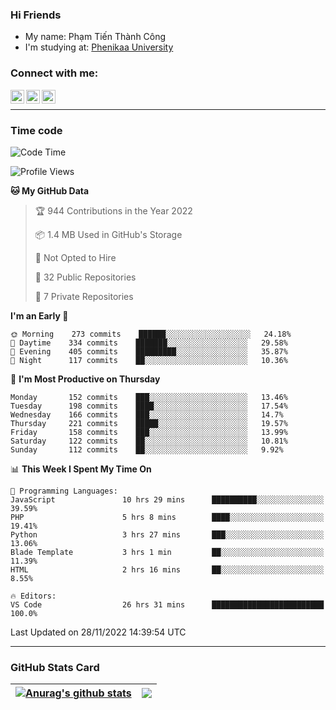 ### Hi Friends

- My name: Phạm Tiến Thành Công
- I'm studying at: [Phenikaa University]


### Connect with me:
[<img align="left" alt="PhamTienThanhCong | Facebook" width="22px" src="https://upload.wikimedia.org/wikipedia/commons/thumb/1/16/Facebook-icon-1.png/640px-Facebook-icon-1.png" />][facebook]
[<img align="left" alt="PhamTienThanhCong | Zalo" width="22px" src="https://www.anphatpc.com.vn/template/anphat_2020v2/images/icon-zalo.jpg" />][zalo]
[<img align="left" alt="PhamTienThanhCong | LinkedIn" width="22px" src="https://cdn3.iconfinder.com/data/icons/inficons/512/linkedin.png" />][linkedin]

<br />

---

### Time code

<!--START_SECTION:waka-->
![Code Time](http://img.shields.io/badge/Code%20Time-765%20hrs%205%20mins-blue)

![Profile Views](http://img.shields.io/badge/Profile%20Views-13-blue)

**🐱 My GitHub Data** 

> 🏆 944 Contributions in the Year 2022
 > 
> 📦 1.4 MB Used in GitHub's Storage 
 > 
> 🚫 Not Opted to Hire
 > 
> 📜 32 Public Repositories 
 > 
> 🔑 7 Private Repositories  
 > 
**I'm an Early 🐤** 

```text
🌞 Morning    273 commits    ██████░░░░░░░░░░░░░░░░░░░   24.18% 
🌆 Daytime    334 commits    ███████░░░░░░░░░░░░░░░░░░   29.58% 
🌃 Evening    405 commits    █████████░░░░░░░░░░░░░░░░   35.87% 
🌙 Night      117 commits    ██░░░░░░░░░░░░░░░░░░░░░░░   10.36%

```
📅 **I'm Most Productive on Thursday** 

```text
Monday       152 commits    ███░░░░░░░░░░░░░░░░░░░░░░   13.46% 
Tuesday      198 commits    ████░░░░░░░░░░░░░░░░░░░░░   17.54% 
Wednesday    166 commits    ███░░░░░░░░░░░░░░░░░░░░░░   14.7% 
Thursday     221 commits    █████░░░░░░░░░░░░░░░░░░░░   19.57% 
Friday       158 commits    ███░░░░░░░░░░░░░░░░░░░░░░   13.99% 
Saturday     122 commits    ██░░░░░░░░░░░░░░░░░░░░░░░   10.81% 
Sunday       112 commits    ██░░░░░░░░░░░░░░░░░░░░░░░   9.92%

```


📊 **This Week I Spent My Time On** 

```text
💬 Programming Languages: 
JavaScript               10 hrs 29 mins      ██████████░░░░░░░░░░░░░░░   39.59% 
PHP                      5 hrs 8 mins        ████░░░░░░░░░░░░░░░░░░░░░   19.41% 
Python                   3 hrs 27 mins       ███░░░░░░░░░░░░░░░░░░░░░░   13.06% 
Blade Template           3 hrs 1 min         ██░░░░░░░░░░░░░░░░░░░░░░░   11.39% 
HTML                     2 hrs 16 mins       ██░░░░░░░░░░░░░░░░░░░░░░░   8.55%

🔥 Editors: 
VS Code                  26 hrs 31 mins      █████████████████████████   100.0%

```


 Last Updated on 28/11/2022 14:39:54 UTC
<!--END_SECTION:waka-->

---

### GitHub Stats Card

| <a href="https://github.com/phamtienthanhcong"><img align="center" src="https://github-readme-stats.vercel.app/api?username=PhamTienThanhCong&show_icons=true&include_all_commits=true&theme=buefy&hide_border=true&theme=ocean_dark" alt="Anurag's github stats" /></a> | <a href="https://github.com/phamtienthanhcong"><img align="center" src="https://github-readme-stats.vercel.app/api/top-langs/?username=PhamTienThanhCong&layout=compact&theme=buefy&hide_border=true&theme=ocean_dark" /></a> |
| ------------- | ------------- |

[Phenikaa University]: https://phenikaa-uni.edu.vn/vi
[facebook]: https://www.facebook.com/phamtienthanhcong
[linkedin]: https://linkedin.com/in/phamtienthanhcong
[zalo]: https://zalo.me/0396396332
[tiktok]: https://www.tiktok.com/@phamtienthanhcong
[web]: https://github.com/PhamTienThanhCong/web_dev
[min project]: https://github.com/PhamTienThanhCong/Project-Of-Web
[c and cpp]: https://github.com/PhamTienThanhCong/Code_C_and_Cpro
[python]: https://github.com/PhamTienThanhCong/Python_beginer
